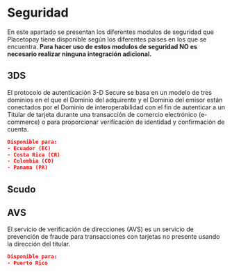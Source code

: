 # Seguridad

En este apartado se presentan los diferentes modulos de seguridad que Placetopay tiene disponible según los diferentes paises en los que se encuentra. **Para hacer uso de estos modulos de seguridad NO es necesario realizar ninguna integración adicional.**

## 3DS

El protocolo de autenticación 3-D Secure se basa en un modelo de tres dominios en el que el Dominio del adquirente y el Dominio del emisor están conectados por el Dominio de interoperabilidad con el fin de autenticar a un Titular de tarjeta durante una transacción de comercio electrónico (e-commerce) o para proporcionar verificación de identidad y confirmación de cuenta.

```json
Disponible para: 
- Ecuador (EC)
- Costa Rica (CR)
- Colombia (CO)
- Panama (PA)
```


## Scudo



## AVS

El servicio de verificación de direcciones (AVS) es un servicio de prevención de fraude para transacciones con tarjetas no presente usando la dirección del titular.

```json
Disponible para: 
- Puerto Rico
```